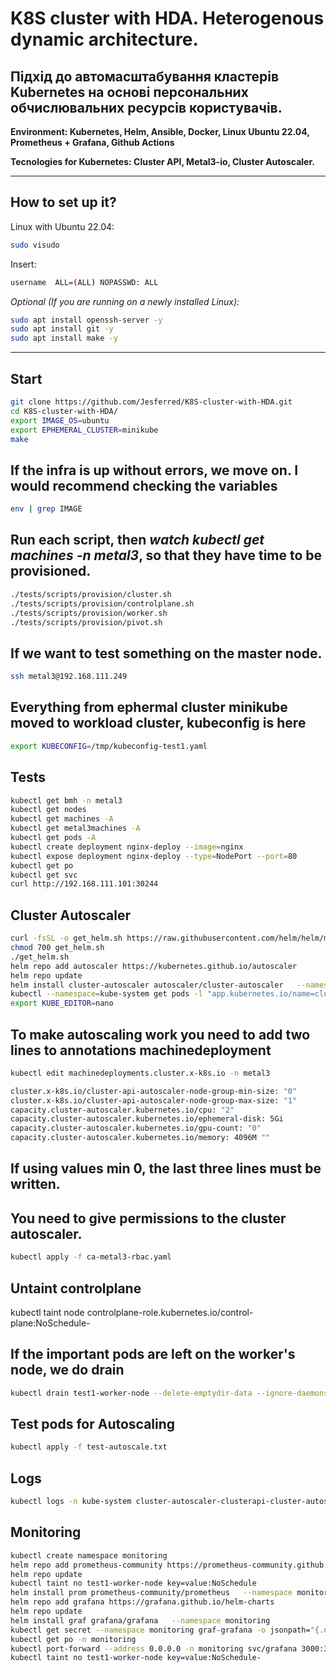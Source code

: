 # K8S cluster with HDA. Heterogenous dynamic architecture.
## Підхід до автомасштабування кластерів Kubernetes на основі персональних обчислювальних ресурсів користувачів.

**Environment: Kubernetes, Helm, Ansible, Docker, Linux Ubuntu 22.04, Prometheus + Grafana, Github Actions**

**Tecnologies for Kubernetes: Cluster API, Metal3-io, Cluster Autoscaler.**
____

## How to set up it?
Linux with Ubuntu 22.04:
```bash
sudo visudo
```
Insert:
```bash
username  ALL=(ALL) NOPASSWD: ALL
```
*Optional (If you are running on a newly installed Linux):*
```bash
sudo apt install openssh-server -y
sudo apt install git -y
sudo apt install make -y
```
____
## Start
```bash
git clone https://github.com/Jesferred/K8S-cluster-with-HDA.git
cd K8S-cluster-with-HDA/
export IMAGE_OS=ubuntu
export EPHEMERAL_CLUSTER=minikube
make
```
## If the infra is up without errors, we move on. I would recommend checking the variables
```bash
env | grep IMAGE
```
## Run each script, then *watch kubectl get machines -n metal3*, so that they have time to be provisioned.
```bash
./tests/scripts/provision/cluster.sh
./tests/scripts/provision/controlplane.sh
./tests/scripts/provision/worker.sh
./tests/scripts/provision/pivot.sh
```
## If we want to test something on the master node.
```bash
ssh metal3@192.168.111.249
```
## Everything from ephermal cluster minikube moved to workload cluster, kubeconfig is here
```bash
export KUBECONFIG=/tmp/kubeconfig-test1.yaml
```
## Tests
```bash
kubectl get bmh -n metal3
kubectl get nodes
kubectl get machines -A
kubectl get metal3machines -A
kubectl get pods -A
kubectl create deployment nginx-deploy --image=nginx
kubectl expose deployment nginx-deploy --type=NodePort --port=80
kubectl get po
kubectl get svc
curl http://192.168.111.101:30244
```

## Cluster Autoscaler
```bash
curl -fsSL -o get_helm.sh https://raw.githubusercontent.com/helm/helm/main/scripts/get-helm-3
chmod 700 get_helm.sh
./get_helm.sh
helm repo add autoscaler https://kubernetes.github.io/autoscaler
helm repo update
helm install cluster-autoscaler autoscaler/cluster-autoscaler   --namespace kube-system   --set cloudProvider=clusterapi   --set autoDiscovery.clusterName=test1   --set extraArgs.scale-down-delay-after-add=10m   --set extraArgs.scale-down-unneeded-time=10m   --set clusterAPIWorkloadKubeconfigPath=/tmp/kubeconfig-test1.yaml --set extraArgs.scale-down-utilization-threshold=0.2 --set extraArgs.scan-interval=1m --set extraArgs.max-node-provision-time=30m
kubectl --namespace=kube-system get pods -l "app.kubernetes.io/name=clusterapi-cluster-autoscaler,app.kubernetes.io/instance=cluster-autoscaler"
export KUBE_EDITOR=nano
```
## To make autoscaling work you need to add two lines to annotations machinedeployment
```bash
kubectl edit machinedeployments.cluster.x-k8s.io -n metal3

cluster.x-k8s.io/cluster-api-autoscaler-node-group-min-size: "0"
cluster.x-k8s.io/cluster-api-autoscaler-node-group-max-size: "1"
capacity.cluster-autoscaler.kubernetes.io/cpu: "2"
capacity.cluster-autoscaler.kubernetes.io/ephemeral-disk: 5Gi
capacity.cluster-autoscaler.kubernetes.io/gpu-count: "0"
capacity.cluster-autoscaler.kubernetes.io/memory: 4096M ""
```
## **If using values min 0, the last three lines must be written.**
## You need to give permissions to the cluster autoscaler.
```bash
kubectl apply -f ca-metal3-rbac.yaml
```
## Untaint controlplane
kubectl taint node controlplane-role.kubernetes.io/control-plane:NoSchedule-
## If the important pods are left on the worker's node, we do drain
```bash
kubectl drain test1-worker-node --delete-emptydir-data --ignore-daemonsets
```
## Test pods for Autoscaling
```bash
kubectl apply -f test-autoscale.txt
```
## Logs
```bash
kubectl logs -n kube-system cluster-autoscaler-clusterapi-cluster-autoscaler-cdcf8fbb89496b --tail 200 -f
```
## Monitoring
```bash
kubectl create namespace monitoring
helm repo add prometheus-community https://prometheus-community.github.io/helm-charts
helm repo update
kubectl taint no test1-worker-node key=value:NoSchedule
helm install prom prometheus-community/prometheus   --namespace monitoring   --set server.persistentVolume.enabled=false
helm repo add grafana https://grafana.github.io/helm-charts
helm repo update
helm install graf grafana/grafana   --namespace monitoring
kubectl get secret --namespace monitoring graf-grafana -o jsonpath="{.data.admin-password}" | base64 --decode ; echo
kubectl get po -n monitoring
kubectl port-forward --address 0.0.0.0 -n monitoring svc/grafana 3000:3000
kubectl taint no test1-worker-node key=value:NoSchedule-
```

